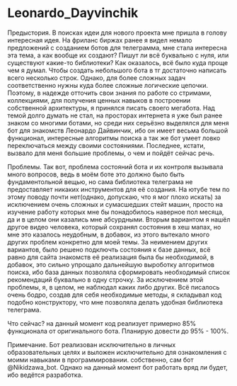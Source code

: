 # Leonardo_Dayvinchik
Предыстория. 
В поисках идеи для нового проекта мне пришла в голову интересная идея. На фриланс биржах ранее я видел немало предложений с созданием ботов для телеграмма, мне стала интересна эта тема, а как вообще их создают? Пишут ли всё буквально с нуля, или существуют какие-то библиотеки? Как оказалось, всё было куда проще чем я думал. Чтобы создать небольшого бота в тг достаточно написать всего несколько строк. Однако, для более сложных задач соответственно нужны куда более сложные логические цепочки. Поэтому, в надежде отточить свои знания по работе со стримами, коллекциями, для получения ценных навыков в построении собственной архитектуры, я принялся писать своего мегабота. Над темой долго думать не стал, на просторах интернета я уже был ранее знаком со многими ботами, но среди них серьёзно выделялся для меня бот для знакомств Леонардо Дайвинчик, ибо он имеет весьма большой функционал, интересные алгоритмы поиска а так же бот умеет ловко переключаться между своими состояниями. Последнее, кстати, вызвало для меня большие проблемы, о чем и пойдёт сейчас речь.

Проблемы. 
Так вот, проблема состояний бота и их контроля вызывала много вопросов, ведь в моём боте это должно было быть фундаментольной вещью, но сама библиотека телеграма не предоставляет никаких инструментов для её создания. На ютубе тем по этому поводу почти нет(однако, допускаю, что я мог плохо искать) за исключением очень сложных и сумасшедших стейт машин, просто на изучение работу которых мне бы понадобилось наверное пол месяца, да и в целом они казались мне абсурдными. Вторым вариантом я нашёл другое видео человека, который сохранял состояния в хеш мапах, но мне это казалось неудобным, в добавок, из этого вытекало много других проблем конкретно для моей темы. За неимением других вариантов, было решено подключть состояния к базе данных, всё равно для сайта знакомств её реализация была бы необходимой, в добавок, это сильно упрощало дальнейшую выроботку алгоритмов поиска, ибо база данных позволяла сформировать необходимый список рекомендаций буквально в одну строчку. За исключением этой проблемы, я, в целом, не наблюдал каких либо других. Всё писалось очень бодро, создав для себя необходимые методы, я складывал код подобно конструктору, что мне позволяла делать удобная библиотека телеграма.

Что сейчас? на данный момент код реализует примерно 85% функционала от оригинального бота. Планирую довести до 95% - 100%.

Примечание. Бот реализован исключительно в личных образовательных целях и выложен исключительно для ознакомления с моими навыками в программировании. собственно, сам бот @Nikidzawa_bot. Однако на данный момент бот работать вряд ли будет, ибо ведётся разработка.
